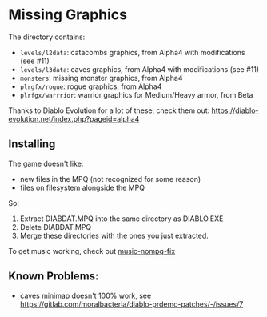 # Missing Graphics

The directory contains:

* `levels/l2data`: catacombs graphics, from Alpha4 with modifications (see #11)
* `levels/l3data`: caves graphics, from Alpha4 with modifications (see #11)
* `monsters`: missing monster graphics, from Alpha4
* `plrgfx/rogue`: rogue graphics, from Alpha4
* `plrfgx/warrrior`: warrior graphics for Medium/Heavy armor, from Beta

Thanks to Diablo Evolution for a lot of these, check them out: https://diablo-evolution.net/index.php?pageid=alpha4

## Installing

The game doesn't like:

  * new files in the MPQ (not recognized for some reason)
  * files on filesystem alongside the MPQ

So:

1. Extract DIABDAT.MPQ into the same directory as DIABLO.EXE
2. Delete DIABDAT.MPQ
3. Merge these directories with the ones you just extracted.

To get music working, check out [music-nompq-fix](../music-nompq-fix)

## Known Problems:

* caves minimap doesn't 100% work, see https://gitlab.com/moralbacteria/diablo-prdemo-patches/-/issues/7
